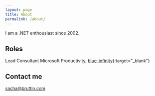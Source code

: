 ```yaml
---
layout: page
title: About
permalink: /about/
---
```


I am a .NET enthousiast since 2002. 

## Roles

Lead Consultant Microsoft Productivity, [blue-infinity](<https://www.blue-infinity.com>){:target="_blank"}

## Contact me

[sacha@bruttin.com](mailto:sacha@bruttin.com)
